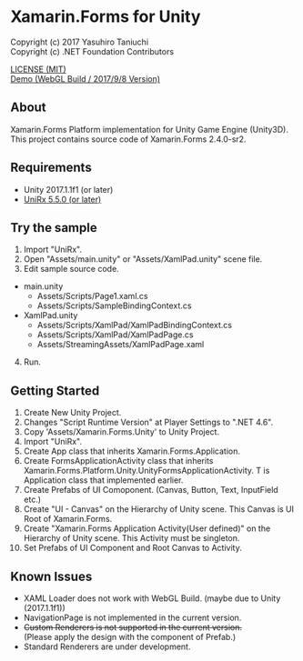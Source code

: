 Xamarin.Forms for Unity
=====

Copyright (c) 2017 Yasuhiro Taniuchi  
Copyright (c) .NET Foundation Contributors

[LICENSE (MIT)](LICENSE)  
[Demo (WebGL Build / 2017/9/8 Version)](https://aosoft.github.io/XFUnitySample/170908/)

## About

Xamarin.Forms Platform implementation for Unity Game Engine (Unity3D).  
This project contains source code of Xamarin.Forms 2.4.0-sr2.

## Requirements

* Unity 2017.1.1f1 (or later)
* [UniRx 5.5.0 (or later)](https://www.assetstore.unity3d.com/#!/content/17276)

## Try the sample

1. Import "UniRx".
2. Open "Assets/main.unity" or "Assets/XamlPad.unity" scene file.
3. Edit sample source code.
  * main.unity
    * Assets/Scripts/Page1.xaml.cs
    * Assets/Scripts/SampleBindingContext.cs
  * XamlPad.unity
    * Assets/Scripts/XamlPad/XamlPadBindingContext.cs
    * Assets/Scripts/XamlPad/XamlPadPage.cs
    * Assets/StreamingAssets/XamlPadPage.xaml
4. Run.

## Getting Started

1. Create New Unity Project.
2. Changes "Script Runtime Version" at Player Settings to ".NET 4.6".
3. Copy 'Assets/Xamarin.Forms.Unity' to Unity Project.
4. Import "UniRx".
5. Create App class that inherits Xamarin.Forms.Application.
6. Create FormsApplicationActivity class that inherits Xamarin.Forms.Platform.Unity.UnityFormsApplicationActivity<T>. T is Application class that implemented earlier.
7. Create Prefabs of UI Comoponent. (Canvas, Button, Text, InputField etc.)
8. Create "UI - Canvas" on the Hierarchy of Unity scene. This Canvas is UI Root of Xamarin.Forms.
9. Create "Xamarin.Forms Application Activity(User defined)" on the Hierarchy of Unity scene. This Activity must be singleton.  
10. Set Prefabs of UI Component and Root Canvas to Activity.

## Known Issues

* XAML Loader does not work with WebGL Build. (maybe due to Unity (2017.1.1f1))
* NavigationPage is not implemented in the current version.
* ~~Custom Renderers is not supported in the current version.~~  
  (Please apply the design with the component of Prefab.)
* Standard Renderers are under development.
